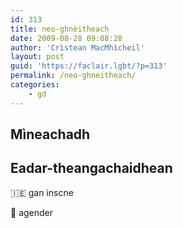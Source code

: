 ```yaml
---
id: 313
title: neo-ghnèitheach
date: 2009-08-28 09:08:28
author: 'Crìstean MacMhìcheil'
layout: post
guid: 'https://faclair.lgbt/?p=313'
permalink: /neo-ghneitheach/
categories:
    - gd
---
```


## Mìneachadh

## Eadar-theangachaidhean

&#x1f1ee;&#x1f1ea; gan inscne

&#x1f3f4;&#xe0067;&#xe0062;&#xe0065;&#xe006e;&#xe0067;&#xe007f; agender